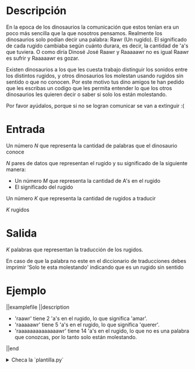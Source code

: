 # Descripción

En la epoca de los dinosaurios la comunicación que estos tenían era un poco más sencilla que la que nosotros pensamos. Realmente los dinosaurios solo podían decir una palabra: Rawr (Un rugido). El significado de cada rugido cambiaba según cuánto durara, es decir, la cantidad de 'a's que tuviera. O como diría Dinosé José Raawr y Raaaaawr no es igual Raawr es sufrir y Raaaaawr es gozar.

Existen dinosaurios a los que les cuesta trabajo distinguir los sonidos entre los distintos rugidos, y otros dinosaurios los molestan usando rugidos sin sentido o que no conocen. Por este motivo tus dino amigos te han pedido que les escribas un codigo que les permita entender lo que los otros dinosaurios les quieren decir o saber si solo los están molestando.

Por favor ayúdalos, porque si no se logran comunicar se van a extinguir :(

# Entrada

Un número $N$ que representa la cantidad de palabras que el dinosaurio conoce

$N$ pares de datos que representan el rugido y su significado de la siguiente manera:

- Un número $M$ que representa la cantidad de A's en el rugido
- El significado del rugido

Un número $K$ que representa la cantidad de rugidos a traducir

$K$ rugidos

# Salida

$K$ palabras que representan la traducción de los rugidos.

En caso de que la palabra no este en el diccionario de traducciones debes imprimir 'Solo te esta molestando' indicando que es un rugido sin sentido

# Ejemplo

||examplefile
||description

- 'raawr' tiene 2 'a's en el rugido, lo que significa 'amar'.
- 'raaaaawr' tiene 5 'a's en el rugido, lo que significa 'querer'.
- 'raaaaaaaaaaaaaawr' tiene 14 'a's en el rugido, lo que no es una palabra que conozcas, por lo tanto solo están molestando.

||end

<details>
<summary>Checa la `plantilla.py`</summary>
{{plantilla.py}}
</details>
